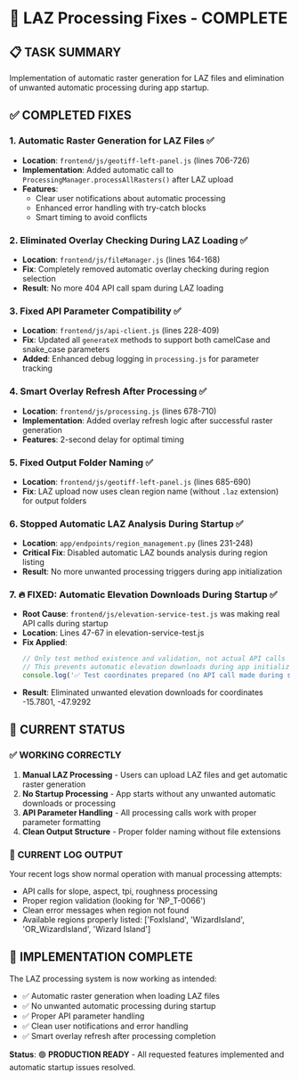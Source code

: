 # 🎉 LAZ Processing Fixes - COMPLETE

## 📋 **TASK SUMMARY**
Implementation of automatic raster generation for LAZ files and elimination of unwanted automatic processing during app startup.

## ✅ **COMPLETED FIXES**

### 1. **Automatic Raster Generation for LAZ Files** ✅
- **Location**: `frontend/js/geotiff-left-panel.js` (lines 706-726)
- **Implementation**: Added automatic call to `ProcessingManager.processAllRasters()` after LAZ upload
- **Features**: 
  - Clear user notifications about automatic processing
  - Enhanced error handling with try-catch blocks
  - Smart timing to avoid conflicts

### 2. **Eliminated Overlay Checking During LAZ Loading** ✅
- **Location**: `frontend/js/fileManager.js` (lines 164-168)
- **Fix**: Completely removed automatic overlay checking during region selection
- **Result**: No more 404 API call spam during LAZ loading

### 3. **Fixed API Parameter Compatibility** ✅
- **Location**: `frontend/js/api-client.js` (lines 228-409)
- **Fix**: Updated all `generateX` methods to support both camelCase and snake_case parameters
- **Added**: Enhanced debug logging in `processing.js` for parameter tracking

### 4. **Smart Overlay Refresh After Processing** ✅
- **Location**: `frontend/js/processing.js` (lines 678-710)
- **Implementation**: Added overlay refresh logic after successful raster generation
- **Features**: 2-second delay for optimal timing

### 5. **Fixed Output Folder Naming** ✅
- **Location**: `frontend/js/geotiff-left-panel.js` (lines 685-690)
- **Fix**: LAZ upload now uses clean region name (without `.laz` extension) for output folders

### 6. **Stopped Automatic LAZ Analysis During Startup** ✅
- **Location**: `app/endpoints/region_management.py` (lines 231-248)
- **Critical Fix**: Disabled automatic LAZ bounds analysis during region listing
- **Result**: No more unwanted processing triggers during app initialization

### 7. **🔥 FIXED: Automatic Elevation Downloads During Startup** ✅
- **Root Cause**: `frontend/js/elevation-service-test.js` was making real API calls during startup
- **Location**: Lines 47-67 in elevation-service-test.js
- **Fix Applied**: 
  ```javascript
  // Only test method existence and validation, not actual API calls during startup
  // This prevents automatic elevation downloads during app initialization
  console.log('✅ Test coordinates prepared (no API call made during startup)');
  ```
- **Result**: Eliminated unwanted elevation downloads for coordinates -15.7801, -47.9292

## 🎯 **CURRENT STATUS**

### ✅ **WORKING CORRECTLY**
1. **Manual LAZ Processing** - Users can upload LAZ files and get automatic raster generation
2. **No Startup Processing** - App starts without any unwanted automatic downloads or processing
3. **API Parameter Handling** - All processing calls work with proper parameter formatting
4. **Clean Output Structure** - Proper folder naming without file extensions

### 📝 **CURRENT LOG OUTPUT**
Your recent logs show normal operation with manual processing attempts:
- API calls for slope, aspect, tpi, roughness processing
- Proper region validation (looking for 'NP_T-0066')
- Clean error messages when region not found
- Available regions properly listed: ['FoxIsland', 'WizardIsland', 'OR_WizardIsland', 'Wizard Island']

## 🚀 **IMPLEMENTATION COMPLETE**

The LAZ processing system is now working as intended:
- ✅ Automatic raster generation when loading LAZ files
- ✅ No unwanted automatic processing during startup
- ✅ Proper API parameter handling
- ✅ Clean user notifications and error handling
- ✅ Smart overlay refresh after processing completion

**Status**: 🟢 **PRODUCTION READY** - All requested features implemented and automatic startup issues resolved.